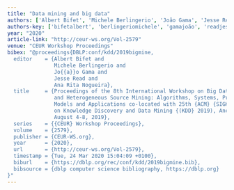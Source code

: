 ```yaml
---
title: "Data mining and big data"
authors: ['Albert Bifet', 'Michele Berlingerio', 'João Gama', 'Jesse Read', 'Ana Rita Nogueira']
authors-key: ['bifetalbert', 'berlingeriomichele', 'gamajoão', 'readjesse', 'ritaana']
year: "2020"
article-link: "http://ceur-ws.org/Vol-2579"
venue: "CEUR Workshop Proceedings"
bibex: "@proceedings{DBLP:conf/kdd/2019bigmine,
  editor    = {Albert Bifet and
               Michele Berlingerio and
               Jo{{a}}o Gama and
               Jesse Read and
               Ana Rita Nogueira},
  title     = {Proceedings of the 8th International Workshop on Big Data, IoT Streams
               and Heterogeneous Source Mining: Algorithms, Systems, Programming
               Models and Applications co-located with 25th {ACM} {SIGKDD} Conference
               on Knowledge Discovery and Data Mining {(KDD} 2019), Anchorage, Alaska,
               August 4-8, 2019},
  series    = {{CEUR} Workshop Proceedings},
  volume    = {2579},
  publisher = {CEUR-WS.org},
  year      = {2020},
  url       = {http://ceur-ws.org/Vol-2579},
  timestamp = {Tue, 24 Mar 2020 15:04:09 +0100},
  biburl    = {https://dblp.org/rec/conf/kdd/2019bigmine.bib},
  bibsource = {dblp computer science bibliography, https://dblp.org}
}"
---
```

